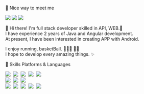 
🤞 Nice way to meet me <br/>

<a href="https://r-o-p.tistory.com/"><img src="https://img.shields.io/badge/Blog-lightgrey?style=flat-square&logo=Tistory&logoColor=000000"/></a>
<a href="https://www.instagram.com/rrmng/"><img src="https://img.shields.io/badge/Instagram-ff69b4?style=flat-square&logo=instagram&logoColor=000000"/></a>
<a href="mailto:rrumang@gmail.com"><img src="https://img.shields.io/badge/rrumang@gmail.com-D14836?style=flat-square&logo&logo=gmail&logoColor=000000&link=mailto:rrumang@gmail.com"/></a>


👋  Hi there! I'm full stack developer skilled in API, WEB.🥇<br/>
I have experience 2 years of Java and Angular development.<br/>
At present, I have been interested in creating APP with Android.<br/>

I enjoy running, basketBall. ⛹🏻‍♂️ 🏃🏻<br/>
I hope to develop every amazing things. ✨


💪 Skills
Platforms & Languages
<p align="left">
  <img src="https://img.shields.io/badge/Java-007396?style=flat-square&logo=Java&logoColor=white"/></a>&nbsp
  <img src="https://img.shields.io/badge/Javascript-ffb13b?style=flat-square&logo=javascript&logoColor=white"/></a>&nbsp
  <img src="https://img.shields.io/badge/TypeScript-blue?style=flat-square&logo=TypeScript&logoColor=white"/></a>&nbsp
  <img src="https://img.shields.io/badge/Angular-red?style=flat-square&logo=Angular&logoColor=white"/></a>&nbsp
  <img src="https://img.shields.io/badge/React-skyblue?style=flat-square&logo=React&logoColor=white"/></a>&nbsp
  <br>
  <img src="https://img.shields.io/badge/Spring-6DB33F?style=flat-square&logo=Spring&logoColor=white"/></a>&nbsp
  <img src="https://img.shields.io/badge/SpringBoot-6DB33F?style=flat-square&logo=SpringBoot&logoColor=white"/></a>&nbsp
  <img src="https://img.shields.io/badge/Node.js-339933?style=flat-square&logo=Node.js&logoColor=white"/></a>&nbsp
  <br>
  <img src="https://img.shields.io/badge/Mysql-E6B91E?style=flat-square&logo=MySql&logoColor=white"/></a>&nbsp
  <img src="https://img.shields.io/badge/MariaDB-lightblue?style=flat-square&logo=MySql&logoColor=white"/></a>&nbsp
  <img src="https://img.shields.io/badge/AWS-232F3E?style=flat-square&logo=AmazonAWS&logoColor=white"/></a>&nbsp
  <img src="https://img.shields.io/badge/Firebase-FFCA28?style=flat-square&logo=Firebase&logoColor=white"/></a>&nbsp
  <img src="https://img.shields.io/badge/Jenkins-D24939?style=flat-square&logo=Jenkins&logoColor=white"/></a>&nbsp 
</p>
